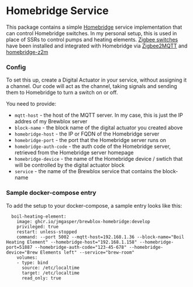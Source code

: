 # Homebridge Service

This package contains a simple [Homebridge](https://homebridge.io) service implementation that can control Homebridge switches.  In my personal setup, this is used in place of SSRs to control pumps and heating elements.  [Zigbee switches](https://www.ikuu.com.au/product/double-power-point-ip54/) have been installed and integrated with Homebridge via [Zigbee2MQTT](https://www.zigbee2mqtt.io) and [homebridge-z2m](https://z2m.dev)

### Config

To set this up, create a Digital Actuator in your service, without assigning it a channel.  Our code will act as the channel, taking signals and sending them to Homebridge to turn a switch on or off.

You need to provide:

* `mqtt-host` - the host of the MQTT server.  In my case, this is just the IP addres of my Brewblox server
* `block-name` - the block name of the digital actuator you created above
* `homebridge-host` - the IP or FQDN of the Homebridge server
* `homebridge-port` - the port that the Homebridge server runs on
* `homebridge-auth-code` - the auth code of the Homebridge server, retrieved from the Homebridge server homepage
* `homebridge-device` - the name of the Homebridge device / swtich that will be controlled by the digital actuator block
* `service` - the name of the Brewblox service that contains the block-name

### Sample docker-compose entry

To add the setup to your docker-compose, a sample entry looks like this:

```
  boil-heating-element:
    image: ghcr.io/jmgasper/brewblox-homebridge:develop
    privileged: true
    restart: unless-stopped
    command: --port 5002 --mqtt-host=192.168.1.36 --block-name="Boil Heating Element" --homebridge-host="192.168.1.158" --homebridge-port=51887 --homebridge-auth-code="123-45-678" --homebridge-device="Brew Elements left" --service="brew-room"
    volumes:
    - type: bind
      source: /etc/localtime
      target: /etc/localtime
      read_only: true
```
